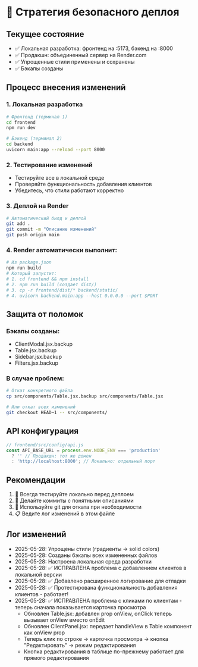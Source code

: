 # 🚀 Стратегия безопасного деплоя

## Текущее состояние
- ✅ Локальная разработка: фронтенд на :5173, бэкенд на :8000
- ✅ Продакшн: объединенный сервер на Render.com
- ✅ Упрощенные стили применены и сохранены
- ✅ Бэкапы созданы

## Процесс внесения изменений

### 1. Локальная разработка
```bash
# Фронтенд (терминал 1)
cd frontend
npm run dev

# Бэкенд (терминал 2) 
cd backend
uvicorn main:app --reload --port 8000
```

### 2. Тестирование изменений
- Тестируйте все в локальной среде
- Проверяйте функциональность добавления клиентов
- Убедитесь, что стили работают корректно

### 3. Деплой на Render
```bash
# Автоматический билд и деплой
git add .
git commit -m "Описание изменений"
git push origin main
```

### 4. Render автоматически выполнит:
```bash
# Из package.json
npm run build
# Который запустит:
# 1. cd frontend && npm install
# 2. npm run build (создает dist/)
# 3. cp -r frontend/dist/* backend/static/
# 4. uvicorn backend.main:app --host 0.0.0.0 --port $PORT
```

## Защита от поломок

### Бэкапы созданы:
- ClientModal.jsx.backup
- Table.jsx.backup  
- Sidebar.jsx.backup
- Filters.jsx.backup

### В случае проблем:
```bash
# Откат конкретного файла
cp src/components/Table.jsx.backup src/components/Table.jsx

# Или откат всех изменений
git checkout HEAD~1 -- src/components/
```

## API конфигурация
```javascript
// frontend/src/config/api.js
const API_BASE_URL = process.env.NODE_ENV === 'production' 
  ? '' // Продакшн: тот же домен
  : 'http://localhost:8000'; // Локально: отдельный порт
```

## Рекомендации
1. 🧪 Всегда тестируйте локально перед деплоем
2. 📝 Делайте коммиты с понятными описаниями
3. 🔄 Используйте git для отката при необходимости
4. 📋 Ведите лог изменений в этом файле

## Лог изменений
- 2025-05-28: Упрощены стили (градиенты → solid colors)
- 2025-05-28: Созданы бэкапы всех измененных файлов
- 2025-05-28: Настроена локальная среда разработки
- 2025-05-28: ✅ ИСПРАВЛЕНА проблема с добавлением клиентов в локальной версии
- 2025-05-28: ✅ Добавлено расширенное логирование для отладки
- 2025-05-28: ✅ Протестирована функциональность добавления клиентов - работает!
- 2025-05-28: ✅ ИСПРАВЛЕНА проблема с кликами по клиентам - теперь сначала показывается карточка просмотра
  * Обновлен Table.jsx: добавлен prop onView, onClick теперь вызывает onView вместо onEdit
  * Обновлен ClientPanel.jsx: передает handleView в Table компонент как onView prop
  * Теперь клик по строке → карточка просмотра → кнопка "Редактировать" → режим редактирования
  * Кнопка редактирования в таблице по-прежнему работает для прямого редактирования
